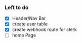 ### Left to do
- [x] Header/Nav Bar
- [x] create user table
- [x] create webhook route for clerk
- [ ] home Page
